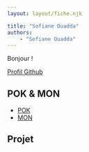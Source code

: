 ```yaml
---
layout: layout/fiche.njk

title: "Sofiane Ouadda"
authors:
    - "Sofiane Ouadda"
---
```


Bonjour !

[Profil Github](https://github.com/SofianeOuadda)

## POK & MON

* [POK](./pok)
* [MON](./mon)

## Projet